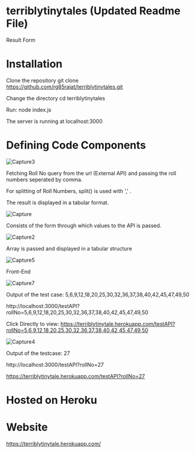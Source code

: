 # terriblytinytales (Updated Readme File)
Result Form

# Installation
Clone the repository git clone https://github.com/rg85rajat/terriblytinytales.git

Change the directory cd terriblytinytales

Run: node index.js

The server is running at localhost:3000

# Defining Code Components

![Capture3](https://user-images.githubusercontent.com/72291911/112749764-28833380-8fe2-11eb-8ae3-b9ece87acc90.JPG)

Fetching  Roll No query from the url (External API)  and passing the roll numbers seperated by comma.

For splitting of Roll Numbers, split() is used with ',' .

The result is displayed in a tabular format. 

![Capture](https://user-images.githubusercontent.com/72291911/112749950-3d13fb80-8fe3-11eb-900d-f0d9f9ee8d2d.JPG)

Consists of the form through which values to the API is passed.

![Capture2](https://user-images.githubusercontent.com/72291911/112750092-11454580-8fe4-11eb-8cd1-b5c2c87dd32d.JPG)

Array is passed and displayed in a tabular structure

![Capture5](https://user-images.githubusercontent.com/72291911/112750225-fe7f4080-8fe4-11eb-9d39-17ef9bd6c110.JPG)

Front-End 

![Capture7](https://user-images.githubusercontent.com/72291911/112750242-1d7dd280-8fe5-11eb-9565-37ee54ce3e30.JPG)

Output of the test case: 5,6,9,12,18,20,25,30,32,36,37,38,40,42,45,47,49,50 

http://localhost:3000/testAPI?rollNo=5,6,9,12,18,20,25,30,32,36,37,38,40,42,45,47,49,50

Click Directly to view: https://terriblytinytale.herokuapp.com/testAPI?rollNo=5,6,9,12,18,20,25,30,32,36,37,38,40,42,45,47,49,50

![Capture4](https://user-images.githubusercontent.com/72291911/112750379-ed82ff00-8fe5-11eb-9c82-93e491733379.JPG)

Output of the testcase: 27

http://localhost:3000/testAPI?rollNo=27

https://terriblytinytale.herokuapp.com/testAPI?rollNo=27


# Hosted on Heroku
# Website
https://terriblytinytale.herokuapp.com/













